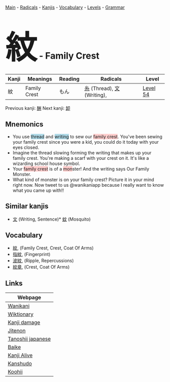 <style> bigfont {font-size: 100px}</style>
[Main](../index.md) -
[Radicals](../radicals.md) -
[Kanjis](../kanjis.md) -
[Vocabulary](../vocabulary.md) -
[Levels](../levels.md) -
[Grammar](../grammar.md)
# <bigfont> 紋</bigfont> - Family Crest 

| Kanji | Meanings | Reading | Radicals | Level |
| --- | --- | --- | --- | --- |
| 紋 | Family Crest | もん | [糸](../radicals/糸.md) (Thread), [文](../radicals/文.md) (Writing),  | [Level 54](../levels/wk_level54.md) |

Previous kanji: [酬](酬.md) Next kanji: [卸](卸.md) 

## Mnemonics
 * You use <span style="background-color:#ADD8E6"> thread</span> and <span style="background-color:#ADD8E6"> writing</span> to sew our <span style="background-color:#ffcccb"> family crest</span>. You've been sewing your family crest since you were a kid, you could do it today with your eyes closed.
* Imagine the thread slowing forming the writing that makes up your family crest. You're making a scarf with your crest on it. It's like a wizarding school house symbol.
* Your <span style="background-color:#ffcccb"> family crest</span> is of a <span style="background-color:#ffcccb"> mon</span>ster! And the writing says Our Family Monster.
* What kind of monster is on your family crest? Picture it in your mind right now. Now tweet to us @wanikaniapp because I really want to know what you came up with!!


## Similar kanjis
 * [文](文.md) (Writing, Sentence)* [蚊](蚊.md) (Mosquito)


## Vocabulary
 * [紋](../vocabulary/紋.md), (Family Crest, Crest, Coat Of Arms)
* [指紋](../vocabulary/紋.md), (Fingerprint)
* [波紋](../vocabulary/紋.md), (Ripple, Repercussions)
* [紋章](../vocabulary/紋.md), (Crest, Coat Of Arms)



## Links 

| Webpage |
| --- |
| [Wanikani          ](https://www.wanikani.com/kanji/紋) |
| [Wiktionary        ](https://en.wiktionary.org/wiki/紋) |
| [Kanji damage      ](http://www.kanjidamage.com/kanji/search?utf8=✓&q=紋) |
| [Jitenon           ](https://jitenon.com/kanji/紋) |
| [Tanoshii japanese ](https://www.tanoshiijapanese.com/dictionary/kanji.cfm?k=紋) |
| [Baike             ](https://baike.baidu.com/item/紋) |
| [Kanji Alive       ](https://app.kanjialive.com/紋) |
| [Kanshudo          ](https://www.kanshudo.com/searchmn?q=紋) |
| [Koohii            ](https://kanji.koohii.com/study/kanji/紋) |
